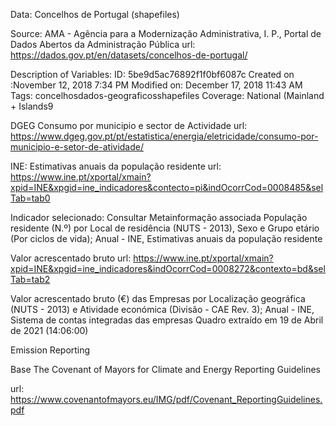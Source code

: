 Data: Concelhos de Portugal (shapefiles)

Source: AMA - Agência para a Modernização Administrativa, I. P., Portal de Dados Abertos da Administração Pública
url: https://dados.gov.pt/en/datasets/concelhos-de-portugal/

Description of Variables: 
ID: 5be9d5ac76892f1f0bf6087c
Created on :November 12, 2018 7:34 PM
Modified on: December 17, 2018 11:43 AM
Tags: concelhosdados-geograficosshapefiles
Coverage: National (Mainland + Islands9


DGEG 
Consumo por municipio e sector de Actividade
url: https://www.dgeg.gov.pt/pt/estatistica/energia/eletricidade/consumo-por-municipio-e-setor-de-atividade/

INE: 
Estimativas anuais da população residente
url: https://www.ine.pt/xportal/xmain?xpid=INE&xpgid=ine_indicadores&contecto=pi&indOcorrCod=0008485&selTab=tab0

Indicador selecionado: Consultar Metainformação associada População residente (N.º) por Local de residência (NUTS - 2013), Sexo e Grupo etário (Por ciclos de vida); Anual - INE, Estimativas anuais da população residente

Valor acrescentado bruto
url: https://www.ine.pt/xportal/xmain?xpid=INE&xpgid=ine_indicadores&indOcorrCod=0008272&contexto=bd&selTab=tab2

Valor acrescentado bruto (€) das Empresas por Localização geográfica (NUTS - 2013) e Atividade económica (Divisão - CAE Rev. 3); Anual - INE, Sistema de contas integradas das empresas Quadro extraído em 19 de Abril de 2021 (14:06:00)

Emission Reporting

Base The Covenant of Mayors for Climate and Energy Reporting Guidelines

url: https://www.covenantofmayors.eu/IMG/pdf/Covenant_ReportingGuidelines.pdf
